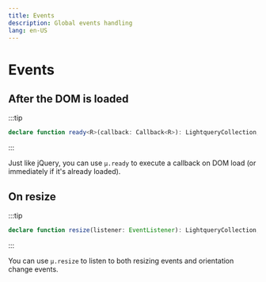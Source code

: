 ```yaml
---
title: Events
description: Global events handling
lang: en-US
---
```

# Events

## After the DOM is loaded
:::tip
```typescript
declare function ready<R>(callback: Callback<R>): LightqueryCollection;
```
:::

Just like jQuery, you can use `µ.ready` to execute a callback on DOM load (or immediately if it's already loaded).

## On resize
:::tip
```typescript
declare function resize(listener: EventListener): LightqueryCollection;
```
:::

You can use `µ.resize` to listen to both resizing events and orientation change events.
